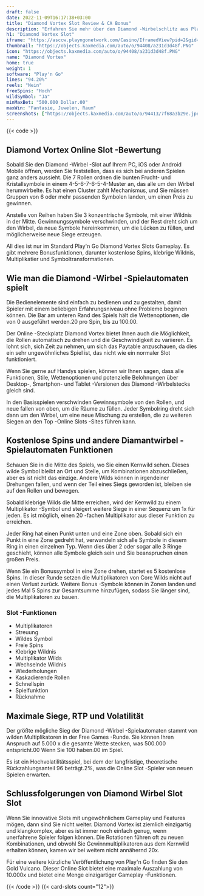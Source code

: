 ```yaml
---
draft: false
date: 2022-11-09T16:17:38+03:00
title: "Diamond Vortex Slot Review & CA Bonus"
description: "Erfahren Sie mehr über den Diamond -Wirbelschlitz aus Play'n Go, Auszahlungen, Volatilität, RTP und erhalten Sie kostenlose Spins und Casino -Bonus von den besten CA -Online -Casinos!"
h1: "Diamond Vortex Slot"
iframe: "https://asccw.playngonetwork.com/Casino/IframedView?pid=2&gid=diamondvortex&lang=en_EN&practice=1&channel=desktop&div=flashobject&width=100%25&height=100%25&user=&password=&ctx=&demo=2&brand=&lobby=&rccurrentsessiontime=0&rcintervaltime=0&rcaccounthistoryurl=&rccontinueurl=&rcexiturl=&rchistoryurlmode=&autoplaylimits=0&autoplayreset=0&callback=flashCallback&rcmga=&resourcelevel=0&hasjackpots=False&country=&pauseplay=&playlimit=&selftest=&sessiontime=&coreweburl=https://showcase.playngo.com/&showpoweredby=True"
thumbnail: "https://objects.kaxmedia.com/auto/o/94408/a231d3d48f.PNG"
icon: "https://objects.kaxmedia.com/auto/o/94408/a231d3d48f.PNG"
name: "Diamond Vortex"
home: true
weight: 1
software: "Play'n Go"
lines: "94.20%"
reels: "Nein"
freeSpins: "Hoch"
wildSymbol: "Ja"
minMaxBet: "500.000 Dollar.00"
maxWin: "Fantasie, Juwelen, Raum"
screenshots: ["https://objects.kaxmedia.com/auto/o/94413/7f68a3b29e.jpeg"]
---
```


{{< code >}}<h2>Diamond Vortex Online Slot -Bewertung</h2><p>Sobald Sie den Diamond -Wirbel -Slot auf Ihrem PC, iOS oder Android Mobile öffnen, werden Sie feststellen, dass es sich bei anderen Spielen ganz anders aussieht. Die 7 Rollen ordnen die bunten Frucht- und Kristallsymbole in einem 4-5-6-7-6-5-4-Muster an, das alle um den Wirbel herumwirbelte.  Es hat einen Cluster zahlt Mechanismus, und Sie müssen Gruppen von 6 oder mehr passenden Symbolen landen, um einen Preis zu gewinnen.</p><p>Anstelle von Reihen haben Sie 3 konzentrische Symbole, mit einer Wildnis in der Mitte. Gewinnungssymbole verschwinden, und der Rest dreht sich um den Wirbel, da neue Symbole hereinkommen, um die Lücken zu füllen, und möglicherweise neue Siege erzeugen.</p><p>All dies ist nur im Standard Play'n Go Diamond Vortex Slots Gameplay. Es gibt mehrere Bonusfunktionen, darunter kostenlose Spins, klebrige Wildnis, Multiplikatier und Symboltransformationen.</p><h2>Wie man die Diamond -Wirbel -Spielautomaten spielt</h2><p>Die Bedienelemente sind einfach zu bedienen und zu gestalten, damit Spieler mit einem beliebigen Erfahrungsniveau ohne Probleme beginnen können. Die Bar am unteren Rand des Spiels hält die Wettenoptionen, die von 0 ausgeführt werden.20 pro Spin, bis zu 100.00.</p><p>Der Online -Steckplatz Diamond Vortex bietet Ihnen auch die Möglichkeit, die Rollen automatisch zu drehen und die Geschwindigkeit zu variieren. Es lohnt sich, sich Zeit zu nehmen, um sich das Paytable anzuschauen, da dies ein sehr ungewöhnliches Spiel ist, das nicht wie ein normaler Slot funktioniert.</p><p>Wenn Sie gerne auf Handys spielen, können wir Ihnen sagen, dass alle Funktionen, Stile, Wettenoptionen und potenzielle Belohnungen über Desktop-, Smartphon- und Tablet -Versionen des Diamond -Wirbelstecks gleich sind.</p><p>In den Basisspielen verschwinden Gewinnsymbole von den Rollen, und neue fallen von oben, um die Räume zu füllen. Jeder Symbolring dreht sich dann um den Wirbel, um eine neue Mischung zu erstellen, die zu weiteren Siegen an den Top -Online Slots -Sites führen kann.</p><h2>Kostenlose Spins und andere Diamantwirbel -Spielautomaten Funktionen</h2><p>Schauen Sie in die Mitte des Spiels, wo Sie einen Kernwild sehen. Dieses wilde Symbol bleibt an Ort und Stelle, um Kombinationen abzuschließen, aber es ist nicht das einzige. Andere Wilds können in irgendeiner Drehungen fallen, und wenn der Teil eines Siegs geworden ist, bleiben sie auf den Rollen und bewegen.</p><p>Sobald klebrige Wilds die Mitte erreichen, wird der Kernwild zu einem Multiplikator -Symbol und steigert weitere Siege in einer Sequenz um 1x für jeden. Es ist möglich, einen 20 -fachen Multiplikator aus dieser Funktion zu erreichen.</p><p>Jeder Ring hat einen Punkt unten und eine Zone oben. Sobald sich ein Punkt in eine Zone gedreht hat, verwandeln sich alle Symbole in diesem Ring in einen einzelnen Typ. Wenn dies über 2 oder sogar alle 3 Ringe geschieht, können alle Symbole gleich sein und Sie beanspruchen einen großen Preis.</p><p>Wenn Sie ein Bonussymbol in eine Zone drehen, startet es 5 kostenlose Spins. In dieser Runde setzen die Multiplikatoren von Core Wilds nicht auf einen Verlust zurück. Weitere Bonus -Symbole können in Zonen landen und jedes Mal 5 Spins zur Gesamtsumme hinzufügen, sodass Sie länger sind, die Multiplikatoren zu bauen.</p><h3>
Slot -Funktionen</h3><ul>
<li></span>
Multiplikatoren</li>
<li></span>
Streuung</li>
<li></span>
Wildes Symbol</li>
<li></span>
Freie Spins</li>
<li></span>
Klebrige Wildnis</li>
<li></span>
Multiplikator Wilds</li>
<li></span>
Wechselnde Wildnis</li>
<li></span>
Wiederholungen</li>
<li></span>
Kaskadierende Rollen</li>
<li></span>
Schnellspin</li>
<li></span>
Spielfunktion</li>
<li></span>
Rücknahme</li></ul><h2>Maximale Siege, RTP und Volatilität</h2><p>Der größte mögliche Sieg der Diamond -Wirbel -Spielautomaten stammt von wilden Multiplikatoren in der Free Games -Runde. Sie können Ihren Anspruch auf 5.000 x die gesamte Wette stecken, was 500.000 entspricht.00 Wenn Sie 100 haben.00 im Spiel.</p><p>Es ist ein Hochvolatilitätsspiel, bei dem der langfristige, theoretische Rückzahlungsanteil 96 beträgt.2%, was die Online Slot -Spieler von neuen Spielen erwarten.</p><h2>Schlussfolgerungen von Diamond Wirbel Slot Slot</h2><p>Wenn Sie innovative Slots mit ungewöhnlichem Gameplay und Features mögen, dann sind Sie nicht weiter. Diamond Vortex ist ziemlich einzigartig und klangkomplex, aber es ist immer noch einfach genug, wenn unerfahrene Spieler folgen können. Die Rotationen führen oft zu neuen Kombinationen, und obwohl Sie Gewinnmultiplikatoren aus dem Kernwild erhalten können, kamen wir bei weitem nicht annähernd 20x.</p><p>Für eine weitere kürzliche Veröffentlichung von Play'n Go finden Sie den Gold Vulcano. Dieser Online Slot bietet eine maximale Auszahlung von 10.000x und bietet eine Menge einzigartiger Gameplay -Funktionen.</p>{{< /code >}}
{{< card-slots count="12">}}